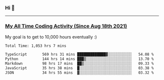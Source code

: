### Hi 🙂

---

### <a href="https://wakatime.com/@Eroxl">My All Time Coding Activity (Since Aug 18th 2021)</a>
My goal is to get to 10,000 hours eventually :)
<!--START_SECTION:waka-->

```txt
Total Time: 1,053 hrs 7 mins

TypeScript       569 hrs 31 mins █████████████▓░░░░░░░░░░░   54.08 %
Python           144 hrs 14 mins ███▒░░░░░░░░░░░░░░░░░░░░░   13.70 %
Markdown         98 hrs 17 mins  ██▒░░░░░░░░░░░░░░░░░░░░░░   09.33 %
JavaScript       35 hrs 38 mins  █░░░░░░░░░░░░░░░░░░░░░░░░   03.38 %
JSON             34 hrs 55 mins  ▓░░░░░░░░░░░░░░░░░░░░░░░░   03.32 %
```

<!--END_SECTION:waka-->
